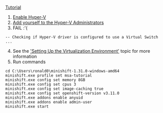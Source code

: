 [Tutorial](https://htmlpreview.github.io/?https://github.com/redhat-helloworld-msa/helloworld-msa/blob/master/readme.html)
1. [Enable Hyper-V](https://github.com/ronald0009/Leeme/blob/master/resources/hyperv001.md)
2. [Add yourself to the Hyper-V Administrators](https://github.com/ronald0009/Leeme/blob/master/resources/hyperv002.md)
3. FAIL :'(
```
-- Checking if Hyper-V driver is configured to use a Virtual Switch ...
```
4. See the ['Setting Up the Virtualization Environment'](https://docs.okd.io/latest/minishift/getting-started/setting-up-virtualization-environment.html) topic for more information
5. Run commands
```
cd C:\Users\ronald0\minishift-1.31.0-windows-amd64
minishift.exe profile set msa-tutorial
minishift.exe config set memory 8GB
minishift.exe config set cpus 3
minishift.exe config set image-caching true
minishift.exe config set openshift-version v3.11.0
minishift.exe addons enable anyuid
minishift.exe addons enable admin-user
minishift.exe start
```
